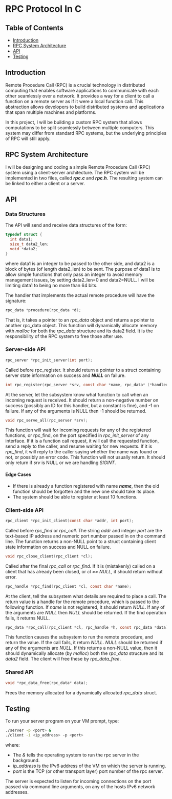 # RPC Protocol In C

## Table of Contents

- [Introduction](#introduction)
- [RPC System Architecture](#rpc-system-architecture)
- [API](#api)
- [Testing](#testing)

## Introduction

Remote Procedure Call (RPC) is a crucial technology in distributed computing that enables software applications
to communicate with each other seamlessly over a network. It provides a way for a client to call a function on a
remote server as if it were a local function call. This abstraction allows developers to build distributed systems
and applications that span multiple machines and platforms.

In this project, I will be building a custom RPC system that allows computations to be split seamlessly between
multiple computers. This system may differ from standard RPC systems, but the underlying principles of RPC
will still apply.

## RPC System Architecture

I will be designing and coding a simple Remote Procedure Call (RPC) system using a client-server architecture.
The RPC system will be implemented in two files, called __*rpc.c*__ and __*rpc.h*__. The resulting system can be linked
to either a client or a server.

## API

### Data Structures

The API will send and receive data structures of the form:

  ```c
  typedef struct {
    int data1;
    size_t data2_len;
    void *data2;
  }
  ```

where data1 is an integer to be passed to the other side, and data2 is a block of bytes (of length data2_len) to
be sent. The purpose of data1 is to allow simple functions that only pass an integer to avoid memory management
issues, by setting data2_len=0 and data2=NULL. I will be limiting data1 to being no more than 64 bits.

The handler that implements the actual remote procedure will have the signature:

  ```c
  rpc_data *procedure(rpc_data *d);
  ```

That is, it takes a pointer to an *rpc_data* object and returns a pointer to another rpc_data object. This function
will dynamically allocate memory with *malloc* for both the *rpc_data* structure and its data2 field. It is the
responsibility of the RPC system to free those after use.

### Server-side API

  ```c
  rpc_server *rpc_init_server(int port);
  ```

Called before rpc_register. It should return a pointer to a struct containing server state information on success and __*NULL*__ on failure.

  ```c
  int rpc_register(rpc_server *srv, const char *name, rpc_data* (*handler)(rpc_data*));
  ```

At the server, let the subsystem know what function to call when an incoming request is received. It should return a non-negative number on success (possibly an ID for this handler, but a constant is fine), and -1 on failure. If any of the arguments is NULL then -1 should be returned.

  ```c
  void rpc_serve_all(rpc_server *srv);
  ```

This function will wait for incoming requests for any of the registered functions, or rpc_find, on the port specified in *rpc_init_server* of any interface. If it is a function call request, it will call the requested function, send a reply to the caller, and resume waiting for new requests. If it is *rpc_find*, it will reply to the caller saying whether the name was found or not, or possibly an error code. This function will not usually return. It should only return if *srv* is NULL or we are handling *SIGINT*.

#### Edge Cases

- If there is already a function registered with name __*name*__, then the old function should be forgotten and the new one should take its place. 
- The system should be able to register at least 10 functions.

### Client-side API

  ```c
  rpc_client *rpc_init_client(const char *addr, int port);
  ```

Called before *rpc_find* or *rpc_call*. The string *addr* and integer *port* are the text-based IP address and numeric port number passed in on the command line.
The function returns a non-NULL point to a struct containing client state information on success and NULL on failure.

  ```c
  void rpc_close_client(rpc_client *cl);
  ```

Called after the final *rpc_call* or *rpc_find*.
If it is (mistakenly) called on a client that has already been closed, or *cl == NULL*, it should return without error.

  ```c
  rpc_handle *rpc_find(rpc_client *cl, const char *name);
  ```

At the client, tell the subsystem what details are required to place a call. The return value is a handle for the remote procedure, which is passed to the following function.
If *name* is not registered, it should return *NULL*. If any of the arguments are *NULL* then *NULL* should be returned. If the find operation fails, it returns NULL.

  ```c
  rpc_data *rpc_call(rpc_client *cl, rpc_handle *h, const rpc_data *data);
  ```

This function causes the subsystem to run the remote procedure, and return the value. 
If the call fails, it return *NULL*. *NULL* should be returned if any of the arguments are *NULL*. If this returns a non-NULL value, then it should dynamically allocate (by *malloc*) both the *rpc_data* structure and its *data2* field. The client will free these by *rpc_data_free*.

### Shared API

  ```c
  void *rpc_data_free(rpc_data* data);
  ```

Frees the memory allocated for a dynamically allcoated *rpc_data* struct.

## Testing

To run your server program on your VM prompt, type:

  ```bash
  ./server -p <port> &
  ./client -i <ip_address> -p <port>
  ```

where:

- The *&* tells the operating system to run the rpc server in the background.
- *ip_address* is the IPv6 address of the VM on which the server is running.
- *port* is the TCP (or other transport layer) port number of the rpc server.

The server is expected to listen for incoming connections on the port passed via command line arguments, on any of the hosts IPv6 network addresses.
